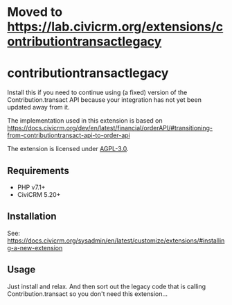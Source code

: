 # Moved to https://lab.civicrm.org/extensions/contributiontransactlegacy

# contributiontransactlegacy

Install this if you need to continue using (a fixed) version of the Contribution.transact API because your integration has not yet been updated away from it.

The implementation used in this extension is based on https://docs.civicrm.org/dev/en/latest/financial/orderAPI/#transitioning-from-contributiontransact-api-to-order-api

The extension is licensed under [AGPL-3.0](LICENSE.txt).

## Requirements

* PHP v7.1+
* CiviCRM 5.20+

## Installation

See: https://docs.civicrm.org/sysadmin/en/latest/customize/extensions/#installing-a-new-extension

## Usage

Just install and relax. And then sort out the legacy code that is calling Contribution.transact so you don't need this extension...
